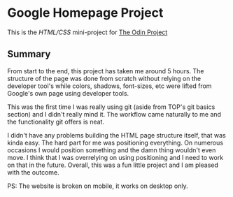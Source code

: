 # Google Homepage Project
This is the *HTML/CSS* mini-project for [The Odin Project](https://www.theodinproject.com/courses/web-development-101/lessons/html-css)

## Summary
From start to the end, this project has taken me around 5 hours. The structure of the page was done from scratch without relying on the developer tool's while colors, shadows, font-sizes, etc were lifted from Google's own page using developer tools.

This was the first time I was really using git (aside from TOP's git basics section) and I didn't really mind it. The workflow came naturally to me and the functionality git offers is neat.

I didn't have any problems building the HTML page structure itself, that was kinda easy. The hard part for me was positioning everything. On numerous occasions I would position something and the damn thing wouldn't even move. I think that I was overrelying on using positioning and I need to work on that in the future. Overall, this was a fun little project and I am pleased with the outcome.

PS: The website is broken on mobile, it works on desktop only.